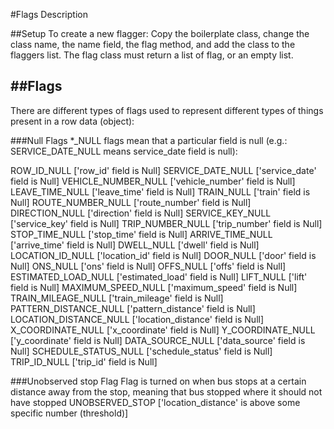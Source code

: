 #Flags Description

##Setup
To create a new flagger:
Copy the boilerplate class, change the class name, the name field, the flag
method, and add the class to the flaggers list. The flag class must return a 
list of flag, or an empty list.


##Flags
-----

There are different types of flags used to represent different types of things 
present in a row data (object):

###Null Flags
*_NULL flags mean that a particular field is null (e.g.: SERVICE_DATE_NULL 
means service_date field is null):

  ROW_ID_NULL                         ['row_id' field is Null]
  SERVICE_DATE_NULL                   ['service_date' field is Null]
  VEHICLE_NUMBER_NULL                 ['vehicle_number' field is Null]
  LEAVE_TIME_NULL                     ['leave_time' field is Null]
  TRAIN_NULL                          ['train' field is Null]
  ROUTE_NUMBER_NULL                   ['route_number' field is Null]
  DIRECTION_NULL                      ['direction' field is Null]
  SERVICE_KEY_NULL                    ['service_key' field is Null]
  TRIP_NUMBER_NULL                    ['trip_number' field is Null]
  STOP_TIME_NULL                      ['stop_time' field is Null]
  ARRIVE_TIME_NULL                    ['arrive_time' field is Null]
  DWELL_NULL                          ['dwell' field is Null]
  LOCATION_ID_NULL                    ['location_id' field is Null]
  DOOR_NULL                           ['door' field is Null]
  ONS_NULL                            ['ons' field is Null]
  OFFS_NULL                           ['offs' field is Null]
  ESTIMATED_LOAD_NULL                 ['estimated_load' field is Null]
  LIFT_NULL                           ['lift' field is Null]
  MAXIMUM_SPEED_NULL                  ['maximum_speed' field is Null]
  TRAIN_MILEAGE_NULL                  ['train_mileage' field is Null]
  PATTERN_DISTANCE_NULL               ['pattern_distance' field is Null]
  LOCATION_DISTANCE_NULL              ['location_distance' field is Null]
  X_COORDINATE_NULL                   ['x_coordinate' field is Null]
  Y_COORDINATE_NULL                   ['y_coordinate' field is Null]
  DATA_SOURCE_NULL                    ['data_source' field is Null]
  SCHEDULE_STATUS_NULL                ['schedule_status' field is Null]
  TRIP_ID_NULL                        ['trip_id' field is Null]

###Unobserved stop Flag
Flag is turned on when bus stops at a certain distance away from the stop, meaning that bus stopped where it should not have stopped
  UNOBSERVED_STOP                     ['location_distance' is above some specific number (threshold)]
